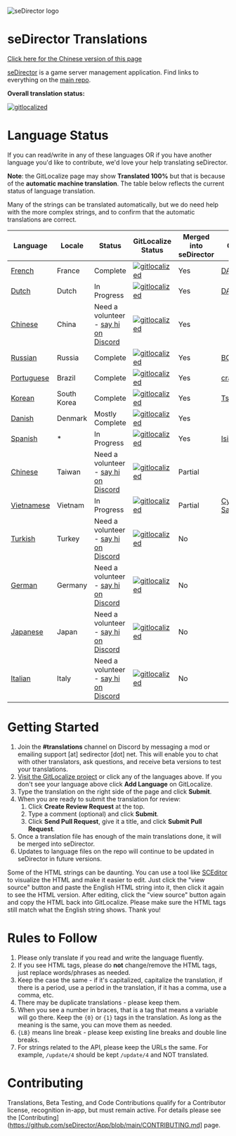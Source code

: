 ![seDirector logo](https://sedirector.net/images/logo.png)

# seDirector Translations

[Click here for the Chinese version of this page](https://github-com.translate.goog/seDirector/Translations?_x_tr_sl=auto&_x_tr_tl=zh-CN&_x_tr_hl=en-US&_x_tr_pto=wapp)

[seDirector](https://sedirector.net) is a game server management application. Find links to everything on the [main repo](https://github.com/seDirector/App).

**Overall translation status:**

[![gitlocalized](https://gitlocalize.com/repo/6994/whole_project/badge.svg)](https://gitlocalize.com/repo/6994/whole_project?utm_source=badge)

# Language Status

If you can read/write in any of these languages OR if you have another language you'd like to contribute, we'd love your help translating seDirector.

**Note**: the GitLocalize page may show **Translated 100%** but that is because of the **automatic machine translation**. The table below reflects the current status of language translation.

Many of the strings can be translated automatically, but we do need help with the more complex strings, and to confirm that the automatic translations are correct.

| Language                                                      | Locale      | Status                                                                 | GitLocalize Status                                                                                                             | Merged into seDirector | Contributors                                              |
| ------------------------------------------------------------- | ----------- | ---------------------------------------------------------------------- | ------------------------------------------------------------------------------------------------------------------------------ | ---------------------- | --------------------------------------------------------- |
| [French](https://gitlocalize.com/repo/6994/fr/en.json)        | France      | Complete                                                               | [![gitlocalized](https://gitlocalize.com/repo/6994/fr/badge.svg)](https://gitlocalize.com/repo/6994/fr?utm_source=badge)       | Yes                    | [DAYBR3AK1999](https://github.com/DAYBR3AK1999)           |
| [Dutch](https://gitlocalize.com/repo/6994/nl/en.json)         | Dutch       | In Progress                                                            | [![gitlocalized](https://gitlocalize.com/repo/6994/nl/badge.svg)](https://gitlocalize.com/repo/6994/nl?utm_source=badge)       | Yes                    | [DAYBR3AK1999](https://github.com/DAYBR3AK1999)           |
| [Chinese](https://gitlocalize.com/repo/6994/zh-CN/en.json)    | China       | Need a volunteer - [say hi on Discord](https://sedirector.net/discord) | [![gitlocalized](https://gitlocalize.com/repo/6994/zh-CN/badge.svg)](https://gitlocalize.com/repo/6994/zh-CN?utm_source=badge) | Yes                    |                                                           |
| [Russian](https://gitlocalize.com/repo/6994/ru/en.json)       | Russia      | Complete                                                               | [![gitlocalized](https://gitlocalize.com/repo/6994/ru/badge.svg)](https://gitlocalize.com/repo/6994/ru?utm_source=badge)       | Yes                    | [BODZy](https://github.com/BODZy)                         |
| [Portuguese](https://gitlocalize.com/repo/6994/pt-BR/en.json) | Brazil      | Complete                                                               | [![gitlocalized](https://gitlocalize.com/repo/6994/pt-BR/badge.svg)](https://gitlocalize.com/repo/6994/pt-BR?utm_source=badge) | Yes                    | [crashzk](https://github.com/crashzk)                     |
| [Korean](https://gitlocalize.com/repo/6994/ko/en.json)        | South Korea | Complete                                                               | [![gitlocalized](https://gitlocalize.com/repo/6994/ko/badge.svg)](https://gitlocalize.com/repo/6994/ko?utm_source=badge)       | Yes                    | [Tsukasa](https://github.com/Tsukasa-Nefren)              |
| [Danish](https://gitlocalize.com/repo/6994/da/en.json)        | Denmark     | Mostly Complete                                                        | [![gitlocalized](https://gitlocalize.com/repo/6994/da/badge.svg)](https://gitlocalize.com/repo/6994/da?utm_source=badge)       | Yes                    |                                                           |
| [Spanish](https://gitlocalize.com/repo/6994/es/en.json)       | \*          | In Progress                                                            | [![gitlocalized](https://gitlocalize.com/repo/6994/es/badge.svg)](https://gitlocalize.com/repo/6994/es?utm_source=badge)       | Yes                    | [IsidroPenh](https://github.com/IsidroPenh)               |
| [Chinese](https://gitlocalize.com/repo/6994/zh-TW/en.json)    | Taiwan      | Need a volunteer - [say hi on Discord](https://sedirector.net/discord) | [![gitlocalized](https://gitlocalize.com/repo/6994/zh-TW/badge.svg)](https://gitlocalize.com/repo/6994/zh-TW?utm_source=badge) | Partial                |                                                           |
| [Vietnamese](https://gitlocalize.com/repo/6994/vi/en.json)    | Vietnam     | In Progress                                                            | [![gitlocalized](https://gitlocalize.com/repo/6994/vi/badge.svg)](https://gitlocalize.com/repo/6994/vi?utm_source=badge)       | Partial                | [Cyber-Samurai-997](https://github.com/Cyber-Samurai-997) |
| [Turkish](https://gitlocalize.com/repo/6994/tr/en.json)       | Turkey      | Need a volunteer - [say hi on Discord](https://sedirector.net/discord) | [![gitlocalized](https://gitlocalize.com/repo/6994/tr/badge.svg)](https://gitlocalize.com/repo/6994/tr?utm_source=badge)       | No                     |                                                           |
| [German](https://gitlocalize.com/repo/6994/de/en.json)        | Germany     | Need a volunteer - [say hi on Discord](https://sedirector.net/discord) | [![gitlocalized](https://gitlocalize.com/repo/6994/de/badge.svg)](https://gitlocalize.com/repo/6994/de?utm_source=badge)       | No                     |                                                           |
| [Japanese](https://gitlocalize.com/repo/6994/ja/en.json)      | Japan       | Need a volunteer - [say hi on Discord](https://sedirector.net/discord) | [![gitlocalized](https://gitlocalize.com/repo/6994/ja/badge.svg)](https://gitlocalize.com/repo/6994/ja?utm_source=badge)       | No                     |                                                           |
| [Italian](https://gitlocalize.com/repo/6994/it/en.json)       | Italy       | Need a volunteer - [say hi on Discord](https://sedirector.net/discord) | [![gitlocalized](https://gitlocalize.com/repo/6994/it/badge.svg)](https://gitlocalize.com/repo/6994/it?utm_source=badge)       | No                     |                                                           |

# Getting Started

1. Join the **#translations** channel on Discord by messaging a mod or emailing support [at] sedirector [dot] net. This will enable you to chat with other translators, ask questions, and receive beta versions to test your translations.
2. [Visit the GitLocalize project](https://gitlocalize.com/repo/6994) or click any of the languages above. If you don't see your language above click **Add Language** on GitLocalize.
3. Type the translation on the right side of the page and click **Submit**.
4. When you are ready to submit the translation for review:
    1. Click **Create Review Request** at the top.
    2. Type a comment (optional) and click **Submit**.
    3. Click **Send Pull Request**, give it a title, and click **Submit Pull Request**.
5. Once a translation file has enough of the main translations done, it will be merged into seDirector.
6. Updates to language files on the repo will continue to be updated in seDirector in future versions.

Some of the HTML strings can be daunting. You can use a tool like <a target="_blank" href="https://www.sceditor.com/">SCEditor</a> to visualize the HTML and make it easier to edit. Just click the "view source" button and paste the English HTML string into it, then click it again to see the HTML version. After editing, click the "view source" button again and copy the HTML back into GitLocalize. Please make sure the HTML tags still match what the English string shows. Thank you!

# Rules to Follow

1.  Please only translate if you read and write the language fluently.
2.  If you see HTML tags, please do **not** change/remove the HTML tags, just replace words/phrases as needed.
3.  Keep the case the same - if it's capitalized, capitalize the translation, if there is a period, use a period in the translation, if it has a comma, use a comma, etc.
4.  There may be duplicate translations - please keep them.
5.  When you see a number in braces, that is a tag that means a variable will go there. Keep the `{0}` or `{1}` tags in the translation. As long as the meaning is the same, you can move them as needed.
6.  `{LB}` means line break - please keep existing line breaks and double line breaks.
7.  For strings related to the API, please keep the URLs the same. For example, `/update/4` should be kept `/update/4` and NOT translated.

# Contributing

Translations, Beta Testing, and Code Contributions qualify for a Contributor license, recognition in-app, but must remain active. For details please see the [Contributing](https://github.com/seDirector/App/blob/main/CONTRIBUTING.md] page.